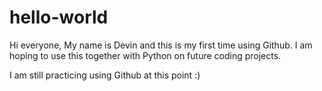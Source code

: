 # hello-world

Hi everyone, My name is Devin and this is my first time using Github. I am hoping to use this together with Python on future coding projects.

I am still practicing using Github at this point :)
